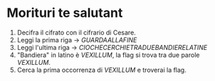 # Morituri te salutant

1. Decifra il cifrato con il cifrario di Cesare.
2. Leggi la prima riga -> *GUARDAALLAFINE*
3. Leggi l'ultima riga -> *CIOCHECERCHIETRADUEBANDIERELATINE*
4. "Bandiera" in latino è *VEXILLUM*, la flag si trova tra due parole *VEXILLUM*.
5. Cerca la prima occorrenza di *VEXILLUM* e troverai la flag.

